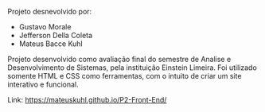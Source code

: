 Projeto desnevolvido por:
- Gustavo Morale
- Jefferson Della Coleta
- Mateus Bacce Kuhl

Projeto desenvolvido como avaliação final do semestre de Analise e Desenvolvimento de Sistemas, pela instituição Einstein Limeira.
Foi utilizado somente HTML e CSS como ferramentas, com o intuito de criar um site interativo e funcional.

Link: https://mateuskuhl.github.io/P2-Front-End/
